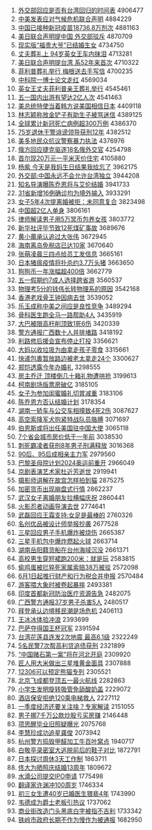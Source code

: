 1. [外交部回应是否有台湾回归的时间表](http://www.baidu.com/baidu?cl=3&tn=SE_baiduhomet8_jmjb7mjw&rsv_dl=fyb_top&fr=top1000&wd=%CD%E2%BD%BB%B2%BF%BB%D8%D3%A6%CA%C7%B7%F1%D3%D0%CC%A8%CD%E5%BB%D8%B9%E9%B5%C4%CA%B1%BC%E4%B1%ED) 4906477
1. [中美发表应对气候危机联合声明](http://www.baidu.com/baidu?cl=3&tn=SE_baiduhomet8_jmjb7mjw&rsv_dl=fyb_top&fr=top1000&wd=%D6%D0%C3%C0%B7%A2%B1%ED%D3%A6%B6%D4%C6%F8%BA%F2%CE%A3%BB%FA%C1%AA%BA%CF%C9%F9%C3%F7) 4884229
1. [中国已接种新冠疫苗18736.8万剂次](http://www.baidu.com/baidu?cl=3&tn=SE_baiduhomet8_jmjb7mjw&rsv_dl=fyb_top&fr=top1000&wd=%D6%D0%B9%FA%D2%D1%BD%D3%D6%D6%D0%C2%B9%DA%D2%DF%C3%E718736.8%CD%F2%BC%C1%B4%CE) 4881163
1. [美日联合声明提中国 外交部驳斥](http://www.baidu.com/baidu?cl=3&tn=SE_baiduhomet8_jmjb7mjw&rsv_dl=fyb_top&fr=top1000&wd=%C3%C0%C8%D5%C1%AA%BA%CF%C9%F9%C3%F7%CC%E1%D6%D0%B9%FA%20%CD%E2%BD%BB%B2%BF%B2%B5%B3%E2) 4870709
1. [现实版“福贵大爷”已结婚生女](http://www.baidu.com/baidu?cl=3&tn=SE_baiduhomet8_jmjb7mjw&rsv_dl=fyb_top&fr=top1000&wd=%CF%D6%CA%B5%B0%E6%A1%B0%B8%A3%B9%F3%B4%F3%D2%AF%A1%B1%D2%D1%BD%E1%BB%E9%C9%FA%C5%AE) 4734750
1. [丈夫葬礼上 94岁英女王车内抹泪](http://www.baidu.com/baidu?cl=3&tn=SE_baiduhomet8_jmjb7mjw&rsv_dl=fyb_top&fr=top1000&wd=%D5%C9%B7%F2%D4%E1%C0%F1%C9%CF%2094%CB%EA%D3%A2%C5%AE%CD%F5%B3%B5%C4%DA%C4%A8%C0%E1) 4713281
1. [美日联合声明提台湾 系52年来首次](http://www.baidu.com/baidu?cl=3&tn=SE_baiduhomet8_jmjb7mjw&rsv_dl=fyb_top&fr=top1000&wd=%C3%C0%C8%D5%C1%AA%BA%CF%C9%F9%C3%F7%CC%E1%CC%A8%CD%E5%20%CF%B552%C4%EA%C0%B4%CA%D7%B4%CE) 4710322
1. [菲利普葬礼举行 梅根送去手写信](http://www.baidu.com/baidu?cl=3&tn=SE_baiduhomet8_jmjb7mjw&rsv_dl=fyb_top&fr=top1000&wd=%B7%C6%C0%FB%C6%D5%D4%E1%C0%F1%BE%D9%D0%D0%20%C3%B7%B8%F9%CB%CD%C8%A5%CA%D6%D0%B4%D0%C5) 4700235
1. [中科院一博士论文走红](http://www.baidu.com/baidu?cl=3&tn=SE_baiduhomet8_jmjb7mjw&rsv_dl=fyb_top&fr=top1000&wd=%D6%D0%BF%C6%D4%BA%D2%BB%B2%A9%CA%BF%C2%DB%CE%C4%D7%DF%BA%EC) 4569034
1. [英女王丈夫菲利普亲王葬礼举行](http://www.baidu.com/baidu?cl=3&tn=SE_baiduhomet8_jmjb7mjw&rsv_dl=fyb_top&fr=top1000&wd=%D3%A2%C5%AE%CD%F5%D5%C9%B7%F2%B7%C6%C0%FB%C6%D5%C7%D7%CD%F5%D4%E1%C0%F1%BE%D9%D0%D0) 4545461
1. [五一国内出游有望达2亿人次](http://www.baidu.com/baidu?cl=3&tn=SE_baiduhomet8_jmjb7mjw&rsv_dl=fyb_top&fr=top1000&wd=%CE%E5%D2%BB%B9%FA%C4%DA%B3%F6%D3%CE%D3%D0%CD%FB%B4%EF2%D2%DA%C8%CB%B4%CE) 4541463
1. [美总统特使当着韩方说美国相信日本](http://www.baidu.com/baidu?cl=3&tn=SE_baiduhomet8_jmjb7mjw&rsv_dl=fyb_top&fr=top1000&wd=%C3%C0%D7%DC%CD%B3%CC%D8%CA%B9%B5%B1%D7%C5%BA%AB%B7%BD%CB%B5%C3%C0%B9%FA%CF%E0%D0%C5%C8%D5%B1%BE) 4409118
1. [林志颖称放金铲子有助生子被骂迷信](http://www.baidu.com/baidu?cl=3&tn=SE_baiduhomet8_jmjb7mjw&rsv_dl=fyb_top&fr=top1000&wd=%C1%D6%D6%BE%D3%B1%B3%C6%B7%C5%BD%F0%B2%F9%D7%D3%D3%D0%D6%FA%C9%FA%D7%D3%B1%BB%C2%EE%C3%D4%D0%C5) 4389125
1. [全球累计新冠死亡病例超300万例](http://www.baidu.com/baidu?cl=3&tn=SE_baiduhomet8_jmjb7mjw&rsv_dl=fyb_top&fr=top1000&wd=%C8%AB%C7%F2%C0%DB%BC%C6%D0%C2%B9%DA%CB%C0%CD%F6%B2%A1%C0%FD%B3%AC300%CD%F2%C0%FD) 4386370
1. [75岁退休干警诽谤领导获刑12年](http://www.baidu.com/baidu?cl=3&tn=SE_baiduhomet8_jmjb7mjw&rsv_dl=fyb_top&fr=top1000&wd=75%CB%EA%CD%CB%D0%DD%B8%C9%BE%AF%B7%CC%B0%F9%C1%EC%B5%BC%BB%F1%D0%CC12%C4%EA) 4382512
1. [美多地民众抗议警察暴力执法](http://www.baidu.com/baidu?cl=3&tn=SE_baiduhomet8_jmjb7mjw&rsv_dl=fyb_top&fr=top1000&wd=%C3%C0%B6%E0%B5%D8%C3%F1%D6%DA%BF%B9%D2%E9%BE%AF%B2%EC%B1%A9%C1%A6%D6%B4%B7%A8) 4376976
1. [俄方回应捷克驱逐18名俄外交官](http://www.baidu.com/baidu?cl=3&tn=SE_baiduhomet8_jmjb7mjw&rsv_dl=fyb_top&fr=top1000&wd=%B6%ED%B7%BD%BB%D8%D3%A6%BD%DD%BF%CB%C7%FD%D6%F018%C3%FB%B6%ED%CD%E2%BD%BB%B9%D9) 4254798
1. [首尔现20万元一平米天价住宅](http://www.baidu.com/baidu?cl=3&tn=SE_baiduhomet8_jmjb7mjw&rsv_dl=fyb_top&fr=top1000&wd=%CA%D7%B6%FB%CF%D620%CD%F2%D4%AA%D2%BB%C6%BD%C3%D7%CC%EC%BC%DB%D7%A1%D5%AC) 4105880
1. [杨紫 今天是我妈生日结果我给忘了](http://www.baidu.com/baidu?cl=3&tn=SE_baiduhomet8_jmjb7mjw&rsv_dl=fyb_top&fr=top1000&wd=%D1%EE%D7%CF%20%BD%F1%CC%EC%CA%C7%CE%D2%C2%E8%C9%FA%C8%D5%BD%E1%B9%FB%CE%D2%B8%F8%CD%FC%C1%CB) 3962175
1. [外交部:中国永远不会允许台湾独立](http://www.baidu.com/baidu?cl=3&tn=SE_baiduhomet8_jmjb7mjw&rsv_dl=fyb_top&fr=top1000&wd=%CD%E2%BD%BB%B2%BF%3A%D6%D0%B9%FA%D3%C0%D4%B6%B2%BB%BB%E1%D4%CA%D0%ED%CC%A8%CD%E5%B6%C0%C1%A2) 3944208
1. [知名导演曝陈乔恩将与艾伦结婚](http://www.baidu.com/baidu?cl=3&tn=SE_baiduhomet8_jmjb7mjw&rsv_dl=fyb_top&fr=top1000&wd=%D6%AA%C3%FB%B5%BC%D1%DD%C6%D8%B3%C2%C7%C7%B6%F7%BD%AB%D3%EB%B0%AC%C2%D7%BD%E1%BB%E9) 3941733
1. [31省新增16例确诊均为境外输入](http://www.baidu.com/baidu?cl=3&tn=SE_baiduhomet8_jmjb7mjw&rsv_dl=fyb_top&fr=top1000&wd=31%CA%A1%D0%C2%D4%F616%C0%FD%C8%B7%D5%EF%BE%F9%CE%AA%BE%B3%CD%E2%CA%E4%C8%EB) 3933291
1. [女子5年4次提离婚被拒：未同意复合](http://www.baidu.com/baidu?cl=3&tn=SE_baiduhomet8_jmjb7mjw&rsv_dl=fyb_top&fr=top1000&wd=%C5%AE%D7%D35%C4%EA4%B4%CE%CC%E1%C0%EB%BB%E9%B1%BB%BE%DC%A3%BA%CE%B4%CD%AC%D2%E2%B8%B4%BA%CF) 3823498
1. [中国超2亿人单身](http://www.baidu.com/baidu?cl=3&tn=SE_baiduhomet8_jmjb7mjw&rsv_dl=fyb_top&fr=top1000&wd=%D6%D0%B9%FA%B3%AC2%D2%DA%C8%CB%B5%A5%C9%ED) 3806161
1. [律师解读男子用5万冥币包养女孩](http://www.baidu.com/baidu?cl=3&tn=SE_baiduhomet8_jmjb7mjw&rsv_dl=fyb_top&fr=top1000&wd=%C2%C9%CA%A6%BD%E2%B6%C1%C4%D0%D7%D3%D3%C35%CD%F2%DA%A4%B1%D2%B0%FC%D1%F8%C5%AE%BA%A2) 3803772
1. [新华社评毕节致12死煤矿事故](http://www.baidu.com/baidu?cl=3&tn=SE_baiduhomet8_jmjb7mjw&rsv_dl=fyb_top&fr=top1000&wd=%D0%C2%BB%AA%C9%E7%C6%C0%B1%CF%BD%DA%D6%C212%CB%C0%C3%BA%BF%F3%CA%C2%B9%CA) 3689676
1. [黄小蕾承认追过大张伟](http://www.baidu.com/baidu?cl=3&tn=SE_baiduhomet8_jmjb7mjw&rsv_dl=fyb_top&fr=top1000&wd=%BB%C6%D0%A1%C0%D9%B3%D0%C8%CF%D7%B7%B9%FD%B4%F3%D5%C5%CE%B0) 3672945
1. [海南离岛免税店已达10家](http://www.baidu.com/baidu?cl=3&tn=SE_baiduhomet8_jmjb7mjw&rsv_dl=fyb_top&fr=top1000&wd=%BA%A3%C4%CF%C0%EB%B5%BA%C3%E2%CB%B0%B5%EA%D2%D1%B4%EF10%BC%D2) 3670640
1. [张萌凌晨三四点给员工发信息](http://www.baidu.com/baidu?cl=3&tn=SE_baiduhomet8_jmjb7mjw&rsv_dl=fyb_top&fr=top1000&wd=%D5%C5%C3%C8%C1%E8%B3%BF%C8%FD%CB%C4%B5%E3%B8%F8%D4%B1%B9%A4%B7%A2%D0%C5%CF%A2) 3665161
1. [日本猪瘟疫情将扑杀约3.7万头猪](http://www.baidu.com/baidu?cl=3&tn=SE_baiduhomet8_jmjb7mjw&rsv_dl=fyb_top&fr=top1000&wd=%C8%D5%B1%BE%D6%ED%CE%C1%D2%DF%C7%E9%BD%AB%C6%CB%C9%B1%D4%BC3.7%CD%F2%CD%B7%D6%ED) 3663650
1. [狗狗币一年涨幅超400倍](http://www.baidu.com/baidu?cl=3&tn=SE_baiduhomet8_jmjb7mjw&rsv_dl=fyb_top&fr=top1000&wd=%B9%B7%B9%B7%B1%D2%D2%BB%C4%EA%D5%C7%B7%F9%B3%AC400%B1%B6) 3662779
1. [五一假期约7成人选择跨省游](http://www.baidu.com/baidu?cl=3&tn=SE_baiduhomet8_jmjb7mjw&rsv_dl=fyb_top&fr=top1000&wd=%CE%E5%D2%BB%BC%D9%C6%DA%D4%BC7%B3%C9%C8%CB%D1%A1%D4%F1%BF%E7%CA%A1%D3%CE) 3560537
1. [物理考5分的钱伟长转物理系的原因](http://www.baidu.com/baidu?cl=3&tn=SE_baiduhomet8_jmjb7mjw&rsv_dl=fyb_top&fr=top1000&wd=%CE%EF%C0%ED%BF%BC5%B7%D6%B5%C4%C7%AE%CE%B0%B3%A4%D7%AA%CE%EF%C0%ED%CF%B5%B5%C4%D4%AD%D2%F2) 3542168
1. [香港老戏骨王钟因病去世](http://www.baidu.com/baidu?cl=3&tn=SE_baiduhomet8_jmjb7mjw&rsv_dl=fyb_top&fr=top1000&wd=%CF%E3%B8%DB%C0%CF%CF%B7%B9%C7%CD%F5%D6%D3%D2%F2%B2%A1%C8%A5%CA%C0) 3539052
1. [乐玉成称中美之间应是良性竞争](http://www.baidu.com/baidu?cl=3&tn=SE_baiduhomet8_jmjb7mjw&rsv_dl=fyb_top&fr=top1000&wd=%C0%D6%D3%F1%B3%C9%B3%C6%D6%D0%C3%C0%D6%AE%BC%E4%D3%A6%CA%C7%C1%BC%D0%D4%BE%BA%D5%F9) 3489294
1. [骨科医生跑全马一路帮助4人](http://www.baidu.com/baidu?cl=3&tn=SE_baiduhomet8_jmjb7mjw&rsv_dl=fyb_top&fr=top1000&wd=%B9%C7%BF%C6%D2%BD%C9%FA%C5%DC%C8%AB%C2%ED%D2%BB%C2%B7%B0%EF%D6%FA4%C8%CB) 3435919
1. [大巴被限高杆削顶致1死6伤](http://www.baidu.com/baidu?cl=3&tn=SE_baiduhomet8_jmjb7mjw&rsv_dl=fyb_top&fr=top1000&wd=%B4%F3%B0%CD%B1%BB%CF%DE%B8%DF%B8%CB%CF%F7%B6%A5%D6%C21%CB%C06%C9%CB) 3420339
1. [警方通报广西数十人并排堵路](http://www.baidu.com/baidu?cl=3&tn=SE_baiduhomet8_jmjb7mjw&rsv_dl=fyb_top&fr=top1000&wd=%BE%AF%B7%BD%CD%A8%B1%A8%B9%E3%CE%F7%CA%FD%CA%AE%C8%CB%B2%A2%C5%C5%B6%C2%C2%B7) 3418192
1. [利路修后援会宣布停止打投](http://www.baidu.com/baidu?cl=3&tn=SE_baiduhomet8_jmjb7mjw&rsv_dl=fyb_top&fr=top1000&wd=%C0%FB%C2%B7%D0%DE%BA%F3%D4%AE%BB%E1%D0%FB%B2%BC%CD%A3%D6%B9%B4%F2%CD%B6) 3356621
1. [大妈以收垃圾为由拿走孩子零食](http://www.baidu.com/baidu?cl=3&tn=SE_baiduhomet8_jmjb7mjw&rsv_dl=fyb_top&fr=top1000&wd=%B4%F3%C2%E8%D2%D4%CA%D5%C0%AC%BB%F8%CE%AA%D3%C9%C4%C3%D7%DF%BA%A2%D7%D3%C1%E3%CA%B3) 3315661
1. [快递包裹暂放路边被老太拿走24个](http://www.baidu.com/baidu?cl=3&tn=SE_baiduhomet8_jmjb7mjw&rsv_dl=fyb_top&fr=top1000&wd=%BF%EC%B5%DD%B0%FC%B9%FC%D4%DD%B7%C5%C2%B7%B1%DF%B1%BB%C0%CF%CC%AB%C4%C3%D7%DF24%B8%F6) 3300627
1. [郑恺透露今年办婚礼](http://www.baidu.com/baidu?cl=3&tn=SE_baiduhomet8_jmjb7mjw&rsv_dl=fyb_top&fr=top1000&wd=%D6%A3%E2%FD%CD%B8%C2%B6%BD%F1%C4%EA%B0%EC%BB%E9%C0%F1) 3298555
1. [房主乔迁 顶楼倒几十箱礼物遭哄抢](http://www.baidu.com/baidu?cl=3&tn=SE_baiduhomet8_jmjb7mjw&rsv_dl=fyb_top&fr=top1000&wd=%B7%BF%D6%F7%C7%C7%C7%A8%20%B6%A5%C2%A5%B5%B9%BC%B8%CA%AE%CF%E4%C0%F1%CE%EF%D4%E2%BA%E5%C7%C0) 3199613
1. [柯南剧场版票房破亿](http://www.baidu.com/baidu?cl=3&tn=SE_baiduhomet8_jmjb7mjw&rsv_dl=fyb_top&fr=top1000&wd=%BF%C2%C4%CF%BE%E7%B3%A1%B0%E6%C6%B1%B7%BF%C6%C6%D2%DA) 3185105
1. [女子为参加闺蜜婚礼切胃减重](http://www.baidu.com/baidu?cl=3&tn=SE_baiduhomet8_jmjb7mjw&rsv_dl=fyb_top&fr=top1000&wd=%C5%AE%D7%D3%CE%AA%B2%CE%BC%D3%B9%EB%C3%DB%BB%E9%C0%F1%C7%D0%CE%B8%BC%F5%D6%D8) 3183106
1. [陈乔恩方否认结婚计划](http://www.baidu.com/baidu?cl=3&tn=SE_baiduhomet8_jmjb7mjw&rsv_dl=fyb_top&fr=top1000&wd=%B3%C2%C7%C7%B6%F7%B7%BD%B7%F1%C8%CF%BD%E1%BB%E9%BC%C6%BB%AE) 3178354
1. [湖南一轿车与公交车相撞致4死2伤](http://www.baidu.com/baidu?cl=3&tn=SE_baiduhomet8_jmjb7mjw&rsv_dl=fyb_top&fr=top1000&wd=%BA%FE%C4%CF%D2%BB%BD%CE%B3%B5%D3%EB%B9%AB%BD%BB%B3%B5%CF%E0%D7%B2%D6%C24%CB%C02%C9%CB) 3087627
1. [高空索降军犬抱紧特战队员胳膊](http://www.baidu.com/baidu?cl=3&tn=SE_baiduhomet8_jmjb7mjw&rsv_dl=fyb_top&fr=top1000&wd=%B8%DF%BF%D5%CB%F7%BD%B5%BE%FC%C8%AE%B1%A7%BD%F4%CC%D8%D5%BD%B6%D3%D4%B1%B8%EC%B2%B2) 3071697
1. [伯恩斯或将出任美国驻中国大使](http://www.baidu.com/baidu?cl=3&tn=SE_baiduhomet8_jmjb7mjw&rsv_dl=fyb_top&fr=top1000&wd=%B2%AE%B6%F7%CB%B9%BB%F2%BD%AB%B3%F6%C8%CE%C3%C0%B9%FA%D7%A4%D6%D0%B9%FA%B4%F3%CA%B9) 3065118
1. [7个省会城市房价低于一年前](http://www.baidu.com/baidu?cl=3&tn=SE_baiduhomet8_jmjb7mjw&rsv_dl=fyb_top&fr=top1000&wd=7%B8%F6%CA%A1%BB%E1%B3%C7%CA%D0%B7%BF%BC%DB%B5%CD%D3%DA%D2%BB%C4%EA%C7%B0) 3038530
1. [刺死霸凌者获刑8年男子刑满释放](http://www.baidu.com/baidu?cl=3&tn=SE_baiduhomet8_jmjb7mjw&rsv_dl=fyb_top&fr=top1000&wd=%B4%CC%CB%C0%B0%D4%C1%E8%D5%DF%BB%F1%D0%CC8%C4%EA%C4%D0%D7%D3%D0%CC%C2%FA%CA%CD%B7%C5) 3016368
1. [90后、95后成相亲主力军](http://www.baidu.com/baidu?cl=3&tn=SE_baiduhomet8_jmjb7mjw&rsv_dl=fyb_top&fr=top1000&wd=90%BA%F3%A1%A295%BA%F3%B3%C9%CF%E0%C7%D7%D6%F7%C1%A6%BE%FC) 2979560
1. [巴黎圣母院计划2024奥运前重开](http://www.baidu.com/baidu?cl=3&tn=SE_baiduhomet8_jmjb7mjw&rsv_dl=fyb_top&fr=top1000&wd=%B0%CD%C0%E8%CA%A5%C4%B8%D4%BA%BC%C6%BB%AE2024%B0%C2%D4%CB%C7%B0%D6%D8%BF%AA) 2966049
1. [京剧表演艺术家杜近芳逝世](http://www.baidu.com/baidu?cl=3&tn=SE_baiduhomet8_jmjb7mjw&rsv_dl=fyb_top&fr=top1000&wd=%BE%A9%BE%E7%B1%ED%D1%DD%D2%D5%CA%F5%BC%D2%B6%C5%BD%FC%B7%BC%CA%C5%CA%C0) 2919941
1. [摄影师讲解在故宫怎样拍到猫](http://www.baidu.com/baidu?cl=3&tn=SE_baiduhomet8_jmjb7mjw&rsv_dl=fyb_top&fr=top1000&wd=%C9%E3%D3%B0%CA%A6%BD%B2%BD%E2%D4%DA%B9%CA%B9%AC%D4%F5%D1%F9%C5%C4%B5%BD%C3%A8) 2875275
1. [加密货币出现崩盘式行情](http://www.baidu.com/baidu?cl=3&tn=SE_baiduhomet8_jmjb7mjw&rsv_dl=fyb_top&fr=top1000&wd=%BC%D3%C3%DC%BB%F5%B1%D2%B3%F6%CF%D6%B1%C0%C5%CC%CA%BD%D0%D0%C7%E9) 2862237
1. [武汉女子离婚朋友拉横幅庆祝](http://www.baidu.com/baidu?cl=3&tn=SE_baiduhomet8_jmjb7mjw&rsv_dl=fyb_top&fr=top1000&wd=%CE%E4%BA%BA%C5%AE%D7%D3%C0%EB%BB%E9%C5%F3%D3%D1%C0%AD%BA%E1%B7%F9%C7%EC%D7%A3) 2860441
1. [火影忍者动画导演去世](http://www.baidu.com/baidu?cl=3&tn=SE_baiduhomet8_jmjb7mjw&rsv_dl=fyb_top&fr=top1000&wd=%BB%F0%D3%B0%C8%CC%D5%DF%B6%AF%BB%AD%B5%BC%D1%DD%C8%A5%CA%C0) 2774641
1. [武磊回应王霜支持:女足是最棒的](http://www.baidu.com/baidu?cl=3&tn=SE_baiduhomet8_jmjb7mjw&rsv_dl=fyb_top&fr=top1000&wd=%CE%E4%C0%DA%BB%D8%D3%A6%CD%F5%CB%AA%D6%A7%B3%D6%3A%C5%AE%D7%E3%CA%C7%D7%EE%B0%F4%B5%C4) 2760326
1. [名创优品被设计师举报抄袭](http://www.baidu.com/baidu?cl=3&tn=SE_baiduhomet8_jmjb7mjw&rsv_dl=fyb_top&fr=top1000&wd=%C3%FB%B4%B4%D3%C5%C6%B7%B1%BB%C9%E8%BC%C6%CA%A6%BE%D9%B1%A8%B3%AD%CF%AE) 2677528
1. [三星回应男子手机爆炸被烧伤](http://www.baidu.com/baidu?cl=3&tn=SE_baiduhomet8_jmjb7mjw&rsv_dl=fyb_top&fr=top1000&wd=%C8%FD%D0%C7%BB%D8%D3%A6%C4%D0%D7%D3%CA%D6%BB%FA%B1%AC%D5%A8%B1%BB%C9%D5%C9%CB) 2665387
1. [三星手机包中爆炸燃起火球](http://www.baidu.com/baidu?cl=3&tn=SE_baiduhomet8_jmjb7mjw&rsv_dl=fyb_top&fr=top1000&wd=%C8%FD%D0%C7%CA%D6%BB%FA%B0%FC%D6%D0%B1%AC%D5%A8%C8%BC%C6%F0%BB%F0%C7%F2) 2663714
1. [湖南岳阳籍货船在台州海域沉没](http://www.baidu.com/baidu?cl=3&tn=SE_baiduhomet8_jmjb7mjw&rsv_dl=fyb_top&fr=top1000&wd=%BA%FE%C4%CF%D4%C0%D1%F4%BC%AE%BB%F5%B4%AC%D4%DA%CC%A8%D6%DD%BA%A3%D3%F2%B3%C1%C3%BB) 2661371
1. [高校男生穿短裙跑200米：就是玩](http://www.baidu.com/baidu?cl=3&tn=SE_baiduhomet8_jmjb7mjw&rsv_dl=fyb_top&fr=top1000&wd=%B8%DF%D0%A3%C4%D0%C9%FA%B4%A9%B6%CC%C8%B9%C5%DC200%C3%D7%A3%BA%BE%CD%CA%C7%CD%E6) 2583815
1. [偷鸡蛋被拦猝死家属索赔38万被驳](http://www.baidu.com/baidu?cl=3&tn=SE_baiduhomet8_jmjb7mjw&rsv_dl=fyb_top&fr=top1000&wd=%CD%B5%BC%A6%B5%B0%B1%BB%C0%B9%E2%A7%CB%C0%BC%D2%CA%F4%CB%F7%C5%E238%CD%F2%B1%BB%B2%B5) 2572098
1. [6月1日起推行财产和行为税合并申报](http://www.baidu.com/baidu?cl=3&tn=SE_baiduhomet8_jmjb7mjw&rsv_dl=fyb_top&fr=top1000&wd=6%D4%C21%C8%D5%C6%F0%CD%C6%D0%D0%B2%C6%B2%FA%BA%CD%D0%D0%CE%AA%CB%B0%BA%CF%B2%A2%C9%EA%B1%A8) 2570484
1. [游客喂大象时被卷起暴摔](http://www.baidu.com/baidu?cl=3&tn=SE_baiduhomet8_jmjb7mjw&rsv_dl=fyb_top&fr=top1000&wd=%D3%CE%BF%CD%CE%B9%B4%F3%CF%F3%CA%B1%B1%BB%BE%ED%C6%F0%B1%A9%CB%A4) 2493381
1. [印度首都新冠防治医疗资源告急](http://www.baidu.com/baidu?cl=3&tn=SE_baiduhomet8_jmjb7mjw&rsv_dl=fyb_top&fr=top1000&wd=%D3%A1%B6%C8%CA%D7%B6%BC%D0%C2%B9%DA%B7%C0%D6%CE%D2%BD%C1%C6%D7%CA%D4%B4%B8%E6%BC%B1) 2482075
1. [广西警方通报37岁男子杀害5人](http://www.baidu.com/baidu?cl=3&tn=SE_baiduhomet8_jmjb7mjw&rsv_dl=fyb_top&fr=top1000&wd=%B9%E3%CE%F7%BE%AF%B7%BD%CD%A8%B1%A837%CB%EA%C4%D0%D7%D3%C9%B1%BA%A65%C8%CB) 2480517
1. [拜登承认边境移民潮是场危机](http://www.baidu.com/baidu?cl=3&tn=SE_baiduhomet8_jmjb7mjw&rsv_dl=fyb_top&fr=top1000&wd=%B0%DD%B5%C7%B3%D0%C8%CF%B1%DF%BE%B3%D2%C6%C3%F1%B3%B1%CA%C7%B3%A1%CE%A3%BB%FA) 2406113
1. [王冰冰体验冲浪](http://www.baidu.com/baidu?cl=3&tn=SE_baiduhomet8_jmjb7mjw&rsv_dl=fyb_top&fr=top1000&wd=%CD%F5%B1%F9%B1%F9%CC%E5%D1%E9%B3%E5%C0%CB) 2393699
1. [巴萨夺得国王杯冠军](http://www.baidu.com/baidu?cl=3&tn=SE_baiduhomet8_jmjb7mjw&rsv_dl=fyb_top&fr=top1000&wd=%B0%CD%C8%F8%B6%E1%B5%C3%B9%FA%CD%F5%B1%AD%B9%DA%BE%FC) 2391594
1. [台湾花莲县连发2次地震 最高6.1级](http://www.baidu.com/baidu?cl=3&tn=SE_baiduhomet8_jmjb7mjw&rsv_dl=fyb_top&fr=top1000&wd=%CC%A8%CD%E5%BB%A8%C1%AB%CF%D8%C1%AC%B7%A22%B4%CE%B5%D8%D5%F0%20%D7%EE%B8%DF6.1%BC%B6) 2322249
1. [5名民警7次帮高利贷追债获刑](http://www.baidu.com/baidu?cl=3&tn=SE_baiduhomet8_jmjb7mjw&rsv_dl=fyb_top&fr=top1000&wd=5%C3%FB%C3%F1%BE%AF7%B4%CE%B0%EF%B8%DF%C0%FB%B4%FB%D7%B7%D5%AE%BB%F1%D0%CC) 2321899
1. [“中国赌石第一案”将在河北开庭](http://www.baidu.com/baidu?cl=3&tn=SE_baiduhomet8_jmjb7mjw&rsv_dl=fyb_top&fr=top1000&wd=%A1%B0%D6%D0%B9%FA%B6%C4%CA%AF%B5%DA%D2%BB%B0%B8%A1%B1%BD%AB%D4%DA%BA%D3%B1%B1%BF%AA%CD%A5) 2309920
1. [匠人用大米做出三星堆黄金面具](http://www.baidu.com/baidu?cl=3&tn=SE_baiduhomet8_jmjb7mjw&rsv_dl=fyb_top&fr=top1000&wd=%BD%B3%C8%CB%D3%C3%B4%F3%C3%D7%D7%F6%B3%F6%C8%FD%D0%C7%B6%D1%BB%C6%BD%F0%C3%E6%BE%DF) 2307888
1. [12306可以预定熊猫专列](http://www.baidu.com/baidu?cl=3&tn=SE_baiduhomet8_jmjb7mjw&rsv_dl=fyb_top&fr=top1000&wd=12306%BF%C9%D2%D4%D4%A4%B6%A8%D0%DC%C3%A8%D7%A8%C1%D0) 2305521
1. [北京飞成都登顶五一最火航线](http://www.baidu.com/baidu?cl=3&tn=SE_baiduhomet8_jmjb7mjw&rsv_dl=fyb_top&fr=top1000&wd=%B1%B1%BE%A9%B7%C9%B3%C9%B6%BC%B5%C7%B6%A5%CE%E5%D2%BB%D7%EE%BB%F0%BA%BD%CF%DF) 2282863
1. [小学生发明旋转吸管免舔酸奶盖](http://www.baidu.com/baidu?cl=3&tn=SE_baiduhomet8_jmjb7mjw&rsv_dl=fyb_top&fr=top1000&wd=%D0%A1%D1%A7%C9%FA%B7%A2%C3%F7%D0%FD%D7%AA%CE%FC%B9%DC%C3%E2%CC%F2%CB%E1%C4%CC%B8%C7) 2229072
1. [酒店保安拒绝120乘电梯救人](http://www.baidu.com/baidu?cl=3&tn=SE_baiduhomet8_jmjb7mjw&rsv_dl=fyb_top&fr=top1000&wd=%BE%C6%B5%EA%B1%A3%B0%B2%BE%DC%BE%F8120%B3%CB%B5%E7%CC%DD%BE%C8%C8%CB) 2227112
1. [一季度经济还要关注啥？专家解读](http://www.baidu.com/baidu?cl=3&tn=SE_baiduhomet8_jmjb7mjw&rsv_dl=fyb_top&fr=top1000&wd=%D2%BB%BC%BE%B6%C8%BE%AD%BC%C3%BB%B9%D2%AA%B9%D8%D7%A2%C9%B6%A3%BF%D7%A8%BC%D2%BD%E2%B6%C1) 2151055
1. [男子挪7千万公款炒股亏买房赚](http://www.baidu.com/baidu?cl=3&tn=SE_baiduhomet8_jmjb7mjw&rsv_dl=fyb_top&fr=top1000&wd=%C4%D0%D7%D3%C5%B27%C7%A7%CD%F2%B9%AB%BF%EE%B3%B4%B9%C9%BF%F7%C2%F2%B7%BF%D7%AC) 2146448
1. [项思醒毕业旧照疑曝光](http://www.baidu.com/baidu?cl=3&tn=SE_baiduhomet8_jmjb7mjw&rsv_dl=fyb_top&fr=top1000&wd=%CF%EE%CB%BC%D0%D1%B1%CF%D2%B5%BE%C9%D5%D5%D2%C9%C6%D8%B9%E2) 2075768
1. [李慧珍成功追星龚俊](http://www.baidu.com/baidu?cl=3&tn=SE_baiduhomet8_jmjb7mjw&rsv_dl=fyb_top&fr=top1000&wd=%C0%EE%BB%DB%D5%E4%B3%C9%B9%A6%D7%B7%D0%C7%B9%A8%BF%A1) 2073942
1. [杭州警方捣毁甲醛加工牛百叶窝点](http://www.baidu.com/baidu?cl=3&tn=SE_baiduhomet8_jmjb7mjw&rsv_dl=fyb_top&fr=top1000&wd=%BA%BC%D6%DD%BE%AF%B7%BD%B5%B7%BB%D9%BC%D7%C8%A9%BC%D3%B9%A4%C5%A3%B0%D9%D2%B6%CE%D1%B5%E3) 1940717
1. [白敬亭录密室大逃脱前后的鞋子对比](http://www.baidu.com/baidu?cl=3&tn=SE_baiduhomet8_jmjb7mjw&rsv_dl=fyb_top&fr=top1000&wd=%B0%D7%BE%B4%CD%A4%C2%BC%C3%DC%CA%D2%B4%F3%CC%D3%CD%D1%C7%B0%BA%F3%B5%C4%D0%AC%D7%D3%B6%D4%B1%C8) 1872791
1. [日本探讨周休3天工作制](http://www.baidu.com/baidu?cl=3&tn=SE_baiduhomet8_jmjb7mjw&rsv_dl=fyb_top&fr=top1000&wd=%C8%D5%B1%BE%CC%BD%CC%D6%D6%DC%D0%DD3%CC%EC%B9%A4%D7%F7%D6%C6) 1863711
1. [佟大为晒照庆结婚13周年](http://www.baidu.com/baidu?cl=3&tn=SE_baiduhomet8_jmjb7mjw&rsv_dl=fyb_top&fr=top1000&wd=%D9%A1%B4%F3%CE%AA%C9%B9%D5%D5%C7%EC%BD%E1%BB%E913%D6%DC%C4%EA) 1809672
1. [水滴公司提交IPO申请](http://www.baidu.com/baidu?cl=3&tn=SE_baiduhomet8_jmjb7mjw&rsv_dl=fyb_top&fr=top1000&wd=%CB%AE%B5%CE%B9%AB%CB%BE%CC%E1%BD%BBIPO%C9%EA%C7%EB) 1775498
1. [翻译家许渊冲100周岁](http://www.baidu.com/baidu?cl=3&tn=SE_baiduhomet8_jmjb7mjw&rsv_dl=fyb_top&fr=top1000&wd=%B7%AD%D2%EB%BC%D2%D0%ED%D4%A8%B3%E5100%D6%DC%CB%EA) 1746334
1. [初三女生遭40岁已婚医生猥亵4年](http://www.baidu.com/baidu?cl=3&tn=SE_baiduhomet8_jmjb7mjw&rsv_dl=fyb_top&fr=top1000&wd=%B3%F5%C8%FD%C5%AE%C9%FA%D4%E240%CB%EA%D2%D1%BB%E9%D2%BD%C9%FA%E2%AB%D9%F44%C4%EA) 1743990
1. [韦德成为爵士老板引热议](http://www.baidu.com/baidu?cl=3&tn=SE_baiduhomet8_jmjb7mjw&rsv_dl=fyb_top&fr=top1000&wd=%CE%A4%B5%C2%B3%C9%CE%AA%BE%F4%CA%BF%C0%CF%B0%E5%D2%FD%C8%C8%D2%E9) 1737062
1. [商业街改造门头黑底白字被指不吉利](http://www.baidu.com/baidu?cl=3&tn=SE_baiduhomet8_jmjb7mjw&rsv_dl=fyb_top&fr=top1000&wd=%C9%CC%D2%B5%BD%D6%B8%C4%D4%EC%C3%C5%CD%B7%BA%DA%B5%D7%B0%D7%D7%D6%B1%BB%D6%B8%B2%BB%BC%AA%C0%FB) 1733342
1. [铁岭市政府长期不作为慢作为被通报](http://www.baidu.com/baidu?cl=3&tn=SE_baiduhomet8_jmjb7mjw&rsv_dl=fyb_top&fr=top1000&wd=%CC%FA%C1%EB%CA%D0%D5%FE%B8%AE%B3%A4%C6%DA%B2%BB%D7%F7%CE%AA%C2%FD%D7%F7%CE%AA%B1%BB%CD%A8%B1%A8) 1682950